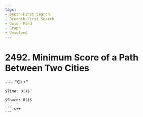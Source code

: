 ```yaml
---
tags:
- Depth-First Search
- Breadth-First Search
- Union Find
- Graph
- Unsolved
---
```



# 2492. Minimum Score of a Path Between Two Cities

=== "C++"

    $Time: O()$

    $Space: O()$

    ``` c++
    ```